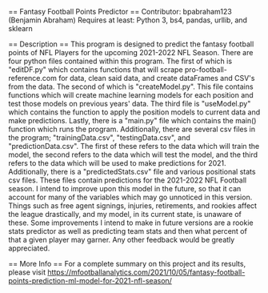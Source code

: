 == Fantasy Football Points Predictor ==
  Contributor: bpabraham123 (Benjamin Abraham)
  Requires at least: Python 3, bs4, pandas, urllib, and sklearn


== Description ==
    This program is designed to predict the fantasy football points of NFL Players
  for the upcoming 2021-2022 NFL Season. There are four python files contained
  within this program. The first of which is "editDF.py" which contains
  functions that will scrape pro-football-reference.com for data, clean said
  data, and create dataFrames and CSV's from the data. The second of which is
  "createModel.py". This file contains functions which will create machine
  learning models for each position and test those models on previous years'
  data. The third file is "useModel.py" which contains the function to apply
  the position models to current data and make predictions. Lastly, there is a
  "main.py" file which contains the main() function which runs the program.
  Additionally, there are several csv files in the program; "trainingData.csv",
  "testingData.csv", and "predictionData.csv". The first of these refers to the
  data which will train the model, the second refers to the data which will test
  the model, and the third refers to the data which will be used to make
  predictions for 2021. Additionally, there is a "predictedStats.csv" file and
  various positional stats csv files. These files contain predictions for the
  2021-2022 NFL Football season.
    I intend to improve upon this model in the future, so that it can account
  for many of the variables which may go unnoticed in this version. Things such
  as free agent signings, injuries, retirements, and rookies affect the league
  drastically, and my model, in its current state, is unaware of these. Some
  improvements I intend to make in future versions are a rookie stats predictor
  as well as predicting team stats and then what percent of that a given player
  may garner. Any other feedback would be greatly appreciated.

== More Info ==
For a complete summary on this project and its results, please visit 
https://mfootballanalytics.com/2021/10/05/fantasy-football-points-prediction-ml-model-for-2021-nfl-season/
